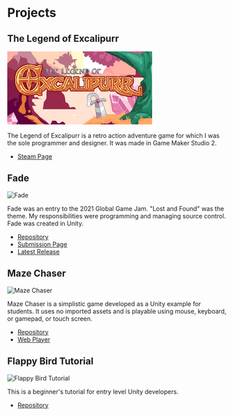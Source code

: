 # Projects

## The Legend of Excalipurr

<img src="excalipurr.png" alt="The Legend of Excalipurr" width="333"/>

The Legend of Excalipurr is a retro action adventure game for which I was the sole programmer and designer. It was made in Game Maker Studio 2.

* [Steam Page](https://store.steampowered.com/app/618560/The_Legend_of_Excalipurr/)

## Fade

<img src="fade.png" alt="Fade" width="333"/>

Fade was an entry to the 2021 Global Game Jam. "Lost and Found" was the theme. My responsibilities were programming and managing source control. Fade was created in Unity.

* [Repository](https://github.com/vanPhelan/Fade)
* [Submission Page](https://globalgamejam.org/2021/games/fade-9)
* [Latest Release](https://github.com/vanPhelan/Lost-And-Found/releases)

## Maze Chaser

<img src="mazechaser.png" alt="Maze Chaser" width="333"/>

Maze Chaser is a simplistic game developed as a Unity example for students. It uses no imported assets and is playable using mouse, keyboard, or gamepad, or touch screen.

* [Repository](https://github.com/vanPhelan/Maze-Chaser)
* [Web Player](https://vanphelan.github.io/Maze-Chaser/player/)

## Flappy Bird Tutorial

<img src="flappybirdtutorial.png" alt="Flappy Bird Tutorial" width="333"/>

This is a beginner's tutorial for entry level Unity developers.

* [Repository](https://github.com/vanPhelan/Flappy-Bird-Tutorial)
